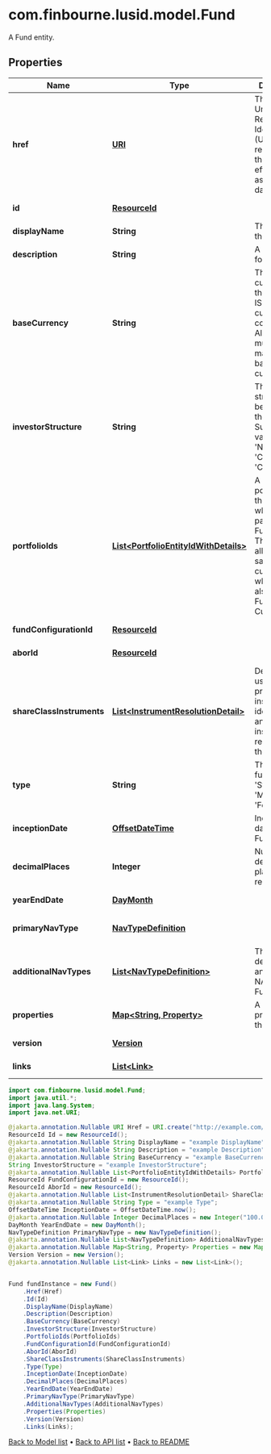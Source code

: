 # com.finbourne.lusid.model.Fund
A Fund entity.

## Properties

Name | Type | Description | Notes
------------ | ------------- | ------------- | -------------
**href** | [**URI**](URI.md) | The specific Uniform Resource Identifier (URI) for this resource at the requested effective and asAt datetime. | [optional] [default to URI]
**id** | [**ResourceId**](ResourceId.md) |  | [default to ResourceId]
**displayName** | **String** | The name of the Fund. | [optional] [default to String]
**description** | **String** | A description for the Fund. | [optional] [default to String]
**baseCurrency** | **String** | The base currency of the Fund in ISO 4217 currency code format. All portfolios must be of a matching base currency. | [optional] [default to String]
**investorStructure** | **String** | The Investor structure to be used by the Fund. Supported values are &#39;NonUnitised&#39;, &#39;Classes&#39; and &#39;Custom&#39;. | [default to String]
**portfolioIds** | [**List&lt;PortfolioEntityIdWithDetails&gt;**](PortfolioEntityIdWithDetails.md) | A list of the portfolios on the fund, which are part of the Fund. Note: These must all have the same base currency, which must also much the Fund Base Currency. | [optional] [default to List<PortfolioEntityIdWithDetails>]
**fundConfigurationId** | [**ResourceId**](ResourceId.md) |  | [optional] [default to ResourceId]
**aborId** | [**ResourceId**](ResourceId.md) |  | [optional] [default to ResourceId]
**shareClassInstruments** | [**List&lt;InstrumentResolutionDetail&gt;**](InstrumentResolutionDetail.md) | Details the user-provided instrument identifiers and the instrument resolved from them. | [optional] [default to List<InstrumentResolutionDetail>]
**type** | **String** | The type of fund; &#39;Standalone&#39;, &#39;Master&#39; or &#39;Feeder&#39; | [optional] [default to String]
**inceptionDate** | [**OffsetDateTime**](OffsetDateTime.md) | Inception date of the Fund | [default to OffsetDateTime]
**decimalPlaces** | **Integer** | Number of decimal places for reporting | [optional] [default to Integer]
**yearEndDate** | [**DayMonth**](DayMonth.md) |  | [optional] [default to DayMonth]
**primaryNavType** | [**NavTypeDefinition**](NavTypeDefinition.md) |  | [optional] [default to NavTypeDefinition]
**additionalNavTypes** | [**List&lt;NavTypeDefinition&gt;**](NavTypeDefinition.md) | The definitions for any additional NAVs on the Fund. | [optional] [default to List<NavTypeDefinition>]
**properties** | [**Map&lt;String, Property&gt;**](Property.md) | A set of properties for the Fund. | [optional] [default to Map<String, Property>]
**version** | [**Version**](Version.md) |  | [optional] [default to Version]
**links** | [**List&lt;Link&gt;**](Link.md) |  | [optional] [default to List<Link>]

```java
import com.finbourne.lusid.model.Fund;
import java.util.*;
import java.lang.System;
import java.net.URI;

@jakarta.annotation.Nullable URI Href = URI.create("http://example.com/Href");
ResourceId Id = new ResourceId();
@jakarta.annotation.Nullable String DisplayName = "example DisplayName";
@jakarta.annotation.Nullable String Description = "example Description";
@jakarta.annotation.Nullable String BaseCurrency = "example BaseCurrency";
String InvestorStructure = "example InvestorStructure";
@jakarta.annotation.Nullable List<PortfolioEntityIdWithDetails> PortfolioIds = new List<PortfolioEntityIdWithDetails>();
ResourceId FundConfigurationId = new ResourceId();
ResourceId AborId = new ResourceId();
@jakarta.annotation.Nullable List<InstrumentResolutionDetail> ShareClassInstruments = new List<InstrumentResolutionDetail>();
@jakarta.annotation.Nullable String Type = "example Type";
OffsetDateTime InceptionDate = OffsetDateTime.now();
@jakarta.annotation.Nullable Integer DecimalPlaces = new Integer("100.00");
DayMonth YearEndDate = new DayMonth();
NavTypeDefinition PrimaryNavType = new NavTypeDefinition();
@jakarta.annotation.Nullable List<NavTypeDefinition> AdditionalNavTypes = new List<NavTypeDefinition>();
@jakarta.annotation.Nullable Map<String, Property> Properties = new Map<String, Property>();
Version Version = new Version();
@jakarta.annotation.Nullable List<Link> Links = new List<Link>();


Fund fundInstance = new Fund()
    .Href(Href)
    .Id(Id)
    .DisplayName(DisplayName)
    .Description(Description)
    .BaseCurrency(BaseCurrency)
    .InvestorStructure(InvestorStructure)
    .PortfolioIds(PortfolioIds)
    .FundConfigurationId(FundConfigurationId)
    .AborId(AborId)
    .ShareClassInstruments(ShareClassInstruments)
    .Type(Type)
    .InceptionDate(InceptionDate)
    .DecimalPlaces(DecimalPlaces)
    .YearEndDate(YearEndDate)
    .PrimaryNavType(PrimaryNavType)
    .AdditionalNavTypes(AdditionalNavTypes)
    .Properties(Properties)
    .Version(Version)
    .Links(Links);
```


[Back to Model list](../README.md#documentation-for-models) &#8226; [Back to API list](../README.md#documentation-for-api-endpoints) &#8226; [Back to README](../README.md)
